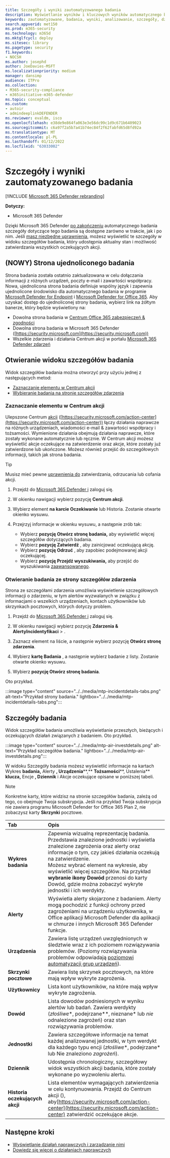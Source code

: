 ```yaml
---
title: Szczegóły i wyniki zautomatyzowanego badania
description: Wyświetlanie wyników i kluczowych wyników automatycznego badania w programie Microsoft 365 Defender
keywords: zautomatyzowane, badania, wyniki, analizowanie, szczegóły, działania naprawcze, autoair
search.appverid: met150
ms.prod: m365-security
ms.technology: m365d
ms.mktglfcycl: deploy
ms.sitesec: library
ms.pagetype: security
f1.keywords:
- NOCSH
ms.author: josephd
author: JoeDavies-MSFT
ms.localizationpriority: medium
manager: dansimp
audience: ITPro
ms.collection:
- M365-security-compliance
- m365initiative-m365-defender
ms.topic: conceptual
ms.custom:
- autoir
- admindeeplinkDEFENDER
ms.reviewer: evaldm, isco
ms.openlocfilehash: e38de9e864fa063e3e56dc99c1d9c671b6409023
ms.sourcegitcommit: c6a97f2a5b7a41b74ec84f2f62fabfd65d8fd92a
ms.translationtype: MT
ms.contentlocale: pl-PL
ms.lasthandoff: 01/12/2022
ms.locfileid: "63033002"
---
```

# <a name="details-and-results-of-an-automated-investigation"></a>Szczegóły i wyniki zautomatyzowanego badania

[!INCLUDE [Microsoft 365 Defender rebranding](../includes/microsoft-defender.md)]

**Dotyczy:**
- Microsoft 365 Defender

Dzięki Microsoft 365 Defender [po zakończeniu](m365d-autoir.md) automatycznego badania szczegóły dotyczące tego badania są dostępne zarówno w trakcie, jak i po nim. Jeśli [masz niezbędne uprawnienia](m365d-action-center.md#required-permissions-for-action-center-tasks), możesz wyświetlić te szczegóły w widoku szczegółów badania, który udostępnia aktualny stan i możliwość zatwierdzania wszystkich oczekujących akcji. 

## <a name="new-unified-investigation-page"></a>(NOWY) Strona ujednoliconego badania

Strona badania została ostatnio zaktualizowana w celu dołączania informacji z różnych urządzeń, poczty e-mail i zawartości współpracy. Nowa, ujednolicona strona badania definiuje wspólny język i zapewnia ujednolicone środowisko dla automatycznego badania w programie [Microsoft Defender for Endpoint](/windows/security/threat-protection/microsoft-defender-atp/microsoft-defender-advanced-threat-protection) i [Microsoft Defender for Office 365](../office-365-security/defender-for-office-365.md). Aby uzyskać dostęp do ujednoliconej strony badania, wybierz link na żółtym banerze, który będzie wyświetlony na:

- Dowolna strona badania w <a href="https://go.microsoft.com/fwlink/p/?linkid=2077143" target="_blank">Centrum Office 365 zabezpieczeń & zgodności</a>
- Dowolna strona badania w Microsoft 365 Defender ([https://security.microsoft.com](https://security.microsoft.com))
- Wszelkie zdarzenia i działania Centrum akcji w portalu <a href="https://go.microsoft.com/fwlink/p/?linkid=2077139" target="_blank">Microsoft 365 Defender zdarzeń</a>

## <a name="open-the-investigation-details-view"></a>Otwieranie widoku szczegółów badania

Widok szczegółów badania można otworzyć przy użyciu jednej z następujących metod:

- [Zaznaczanie elementu w Centrum akcji](#select-an-item-in-the-action-center)
- [Wybieranie badania na stronie szczegółów zdarzenia](#open-an-investigation-from-an-incident-details-page)

### <a name="select-an-item-in-the-action-center"></a>Zaznaczanie elementu w Centrum akcji

Ulepszone Centrum [akcji](m365d-action-center.md) ([https://security.microsoft.com/action-center](https://security.microsoft.com/action-center)) łączy działania naprawcze na [](m365d-remediation-actions.md) różnych urządzeniach, wiadomości e-mail & zawartości współpracy i tożsamości. Wymienione działania obejmują działania naprawcze, które zostały wykonane automatycznie lub ręcznie. W Centrum akcji możesz wyświetlić akcje oczekujące na zatwierdzenie oraz akcje, które zostały już zatwierdzone lub ukończone. Możesz również przejść do szczegółowych informacji, takich jak strona badania.

> [!TIP]
> Musisz mieć pewne [uprawnienia do](m365d-action-center.md#required-permissions-for-action-center-tasks) zatwierdzania, odrzucania lub cofania akcji.

1. Przejdź do <a href="https://go.microsoft.com/fwlink/p/?linkid=2077139" target="_blank">Microsoft 365 Defender i</a> zaloguj się. 

2. W okienku nawigacji wybierz pozycję **Centrum akcji**. 

3. Wybierz element **na karcie Oczekiwanie** lub Historia. Zostanie otwarte okienko wysuwu.

4. Przejrzyj informacje w okienku wysuwu, a następnie zrób tak:
   - Wybierz **pozycję Otwórz stronę badania,** aby wyświetlić więcej szczegółów dotyczących badania.
   - Wybierz **pozycję Zatwierdź** , aby zainicjować oczekującą akcję.
   - Wybierz **pozycję Odrzuć** , aby zapobiec podejmowanej akcji oczekującej.
   - Wybierz **pozycję Przejdź wyszukiwania,** aby przejść do wyszukiwania [zaawansowanego](advanced-hunting-overview.md).

### <a name="open-an-investigation-from-an-incident-details-page"></a>Otwieranie badania ze strony szczegółów zdarzenia

Strona ze szczegółami zdarzenia umożliwia wyświetlenie szczegółowych informacji o zdarzeniu, w tym alertów wyzwalanych w związku z informacjami o wszelkich urządzeniach, kontach użytkowników lub skrzynkach pocztowych, których dotyczy problem.

1. Przejdź do <a href="https://go.microsoft.com/fwlink/p/?linkid=2077139" target="_blank">Microsoft 365 Defender i</a> zaloguj się. 

2. W okienku nawigacji wybierz pozycję **Zdarzenia & AlertyIncidentyfikaci** > . 

3. Zaznacz element na liście, a następnie wybierz pozycję **Otwórz stronę zdarzenia**.

4. Wybierz **kartę Badania** , a następnie wybierz badanie z listy. Zostanie otwarte okienko wysuwu.

5. Wybierz **pozycję Otwórz stronę badania**. 

Oto przykład.

:::image type="content" source="../../media/mtp-incidentdetails-tabs.png" alt-text="Przykład strony badania." lightbox="../../media/mtp-incidentdetails-tabs.png":::

## <a name="investigation-details"></a>Szczegóły badania

Widok szczegółów badania umożliwia wyświetlanie przeszłych, bieżących i oczekujących działań związanych z badaniem. Oto przykład.

:::image type="content" source="../../media/mtp-air-investdetails.png" alt-text="Przykład szczegółów badania." lightbox="../../media/mtp-air-investdetails.png":::

W widoku Szczegóły badania możesz wyświetlić informacje  na kartach Wykres **badania,** Alerty **, Urządzenia****,** **Tożsamości****, Ustalenia** **klucza,** Encje **, Dziennik** i Akcje oczekujące opisane w poniższej tabeli.

> [!NOTE]
> Konkretne karty, które widzisz na stronie szczegółów badania, zależą od tego, co obejmuje Twoja subskrypcja. Jeśli na przykład Twoja subskrypcja nie zawiera programu Microsoft Defender for Office 365 Plan 2, nie zobaczysz karty **Skrzynki** pocztowe.

| Tab | Opis |
|:--------|:--------|
| **Wykres badania** | Zapewnia wizualną reprezentację badania. Przedstawia znalezione jednostki i wyświetla znalezione zagrożenia oraz alerty oraz informacje o tym, czy jakieś działania oczekują na zatwierdzenie.<br/>Możesz wybrać element na wykresie, aby wyświetlić więcej szczegółów. Na przykład **wybranie ikony Dowód** przenosi do karty Dowód, gdzie  można zobaczyć wykryte jednostki i ich werdykty. |
| **Alerty** | Wyświetla alerty skojarzone z badaniem. Alerty mogą pochodzić z funkcji ochrony przed zagrożeniami na urządzeniu użytkownika, w Office aplikacji Microsoft Defender dla aplikacji w chmurze i innych Microsoft 365 Defender funkcje.|
| **Urządzenia** | Zawiera listę urządzeń uwzględnionych w śledztwie wraz z ich poziomem rozwiązywania problemów. (Poziomy rozwiązywania problemów odpowiadają [poziomowi automatyzacji grup urządzeń](m365d-configure-auto-investigation-response.md#review-or-change-the-automation-level-for-device-groups)). |
| **Skrzynki pocztowe** |Zawiera listę skrzynek pocztowych, na które mają wpływ wykryte zagrożenia.  |
| **Użytkownicy**  | Lista kont użytkowników, na które mają wpływ wykryte zagrożenia. |
| **Dowód** | Lista dowodów podniesionych w wyniku alertów lub badań. Zawiera werdykty (*złośliwe**, podejrzane**, nieznane* lub *nie* odnalezione zagrożeń) oraz stan rozwiązywania problemów. |
| **Jednostki** | Zawiera szczegółowe informacje na temat każdej analizowanej jednostki, w tym werdykt dla każdego typu encji (*złośliwe**, podejrzane* lub Nie znaleziono *zagrożeń*).|
|**Dziennik** | Udostępnia chronologiczny, szczegółowy widok wszystkich akcji badania, które zostały wykonane po wyzwoleniu alertu.|
| **Historia oczekujących akcji** | Lista elementów wymagających zatwierdzenia w celu kontynuowania. Przejdź do Centrum akcji (), aby[https://security.microsoft.com/action-center](https://security.microsoft.com/action-center) zatwierdzić oczekujące akcje. |

## <a name="next-steps"></a>Następne kroki

- [Wyświetlanie działań naprawczych i zarządzanie nimi](m365d-autoir-actions.md)
- [Dowiedz się więcej o działaniach naprawczych](m365d-remediation-actions.md)
